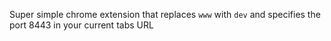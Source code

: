 Super simple chrome extension that replaces `www` with `dev` and specifies the port 8443 in your current tabs URL

